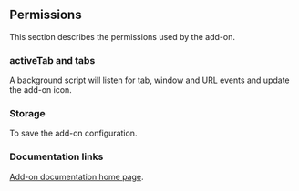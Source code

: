 ## Permissions

This section describes the permissions used by the add-on.

### activeTab and tabs

A background script will listen for tab, window and URL events and update the add-on icon.

### Storage

To save the add-on configuration.

### Documentation links

[Add-on documentation home page](https://cmoli.es/projects/check-iframe/introduction.html).

